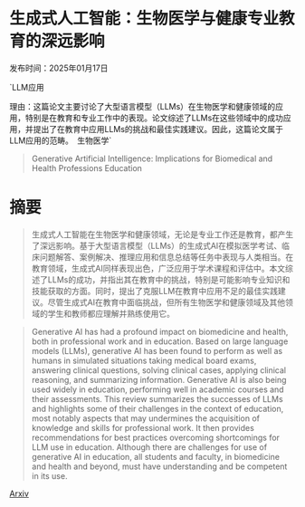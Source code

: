 # 生成式人工智能：生物医学与健康专业教育的深远影响

发布时间：2025年01月17日

`LLM应用

理由：这篇论文主要讨论了大型语言模型（LLMs）在生物医学和健康领域的应用，特别是在教育和专业工作中的表现。论文综述了LLMs在这些领域中的成功应用，并提出了在教育中应用LLMs的挑战和最佳实践建议。因此，这篇论文属于LLM应用的范畴。` `生物医学`

> Generative Artificial Intelligence: Implications for Biomedical and Health Professions Education

# 摘要

> 生成式人工智能在生物医学和健康领域，无论是专业工作还是教育，都产生了深远影响。基于大型语言模型（LLMs）的生成式AI在模拟医学考试、临床问题解答、案例解决、推理应用和信息总结等任务中表现与人类相当。在教育领域，生成式AI同样表现出色，广泛应用于学术课程和评估中。本文综述了LLMs的成功，并指出其在教育中的挑战，特别是可能影响专业知识和技能获取的方面。同时，提出了克服LLM在教育中应用不足的最佳实践建议。尽管生成式AI在教育中面临挑战，但所有生物医学和健康领域及其他领域的学生和教师都应理解并熟练使用它。

> Generative AI has had a profound impact on biomedicine and health, both in professional work and in education. Based on large language models (LLMs), generative AI has been found to perform as well as humans in simulated situations taking medical board exams, answering clinical questions, solving clinical cases, applying clinical reasoning, and summarizing information. Generative AI is also being used widely in education, performing well in academic courses and their assessments. This review summarizes the successes of LLMs and highlights some of their challenges in the context of education, most notably aspects that may undermines the acquisition of knowledge and skills for professional work. It then provides recommendations for best practices overcoming shortcomings for LLM use in education. Although there are challenges for use of generative AI in education, all students and faculty, in biomedicine and health and beyond, must have understanding and be competent in its use.

[Arxiv](https://arxiv.org/abs/2501.10186)